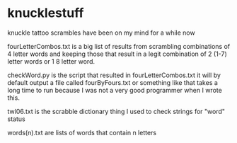 knucklestuff
============

knuckle tattoo scrambles have been on my mind for a while now

fourLetterCombos.txt is a big list of results
	from scrambling combinations of 4 letter words
	and keeping those that result in a legit combination
	of 2 (1-7) letter words or 1 8 letter word.

checkWord.py is the script that resulted in fourLetterCombos.txt
	it will by default output a file called fourByFours.txt or something like that
	takes a long time to run because I was not a very good programmer when
	I wrote this. 

twl06.txt is the scrabble dictionary thing I used to check strings for "word" status

words(n).txt are lists of words that contain n letters
